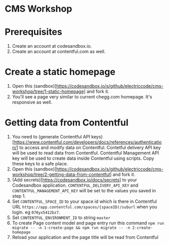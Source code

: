 # CMS Workshop

# Prerequisites

1. Create an account at codesandbox.io.
2. Create an account at contentful.com as well.

# Create a static homepage

1. Open this (sandbox)[https://codesandbox.io/s/github/electriccode/cms-workshop/tree/1-static-homepage] and fork it.
2. You'll see a page very similar to current chegg.com homepage. It's responsive as well.

# Getting data from Contentful

1. You need to (generate Contentful API keys)[https://www.contentful.com/developers/docs/references/authentication/] to access and modify data on Contentful. Contetful delivery API key will be used to read data from Contentful. Contentful Management API key will be used to create data inside Contentful using scripts. Copy these keys to a safe place.
2. Open this (sandbox)[https://codesandbox.io/s/github/electriccode/cms-workshop/tree/2-getting-data-from-contentful] and fork it.
3. (Add secrets)[https://codesandbox.io/docs/secrets] to your Codesandbox application. `CONTENTFUL_DELIVERY_API_KEY` and `CONTENTFUL_MANAGEMENT_API_KEY` will be set to the values you saved in step 1.
4. Set `CONTENTFUL_SPACE_ID` to your space id which is there in Contentful URL `https://app.contentful.com/spaces/{spaceID)/suburl` when you login. eg `078yx5412bz7`.
5. Set `CONTENTFUL_ENVIRONMENT_ID` to string `master`
6. To create Page content model and page entry run this command `npm run migrate -- -n 1-create-page && npm run migrate -- -n 2-create-homepage`
7. Reload your application and the page title will be read from Contentful
